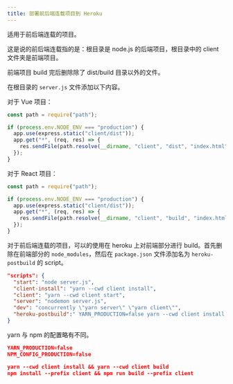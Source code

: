 ```yaml
---
title: 部署前后端连载项目到 Heroku
---
```


适用于前后端连载的项目。

这是说的前后端连载指的是：根目录是 node.js 的后端项目，根目录中的 client 文件夹是前端项目。

前端项目 build 完后删除除了 dist/build 目录以外的文件。

在根目录的 `server.js` 文件添加以下内容。

对于 Vue 项目：

```javascript
const path = require("path");

if (process.env.NODE_ENV === "production") {
  app.use(express.static("client/dist"));
  app.get("*", (req, res) => {
    res.sendFile(path.resolve(__dirname, "client", "dist", "index.html"));
  });
}
```

对于 React 项目：

```javascript
const path = require("path");

if (process.env.NODE_ENV === "production") {
  app.use(express.static("client/dist"));
  app.get("*", (req, res) => {
    res.sendFile(path.resolve(__dirname, "client", "build", "index.html"));
  });
}
```

对于前后端连载的项目，可以的使用在 heroku 上对前端部分进行 build。首先删除在前端部分的 `node_modules`，然后在 `package.json` 文件添加名为 `heroku-postbuild` 的 script。

```json
"scripts": {
  "start": "node server.js",
  "client-install": "yarn --cwd client install",
  "client": "yarn --cwd client start",
  "server": "nodemon server.js",
  "dev": "concurrently \"yarn server\" \"yarn client\"",
  "heroku-postbuild":" YARN_PRODUCTION=false yarn --cwd client install && yarn --cwd client build"
}
````

yarn 与 npm 的配置略有不同。

```json
YARN_PRODUCTION=false
NPM_CONFIG_PRODUCTION=false
```

```json
yarn --cwd client install && yarn --cwd client build
npm install --prefix client && npm run build --prefix client
```